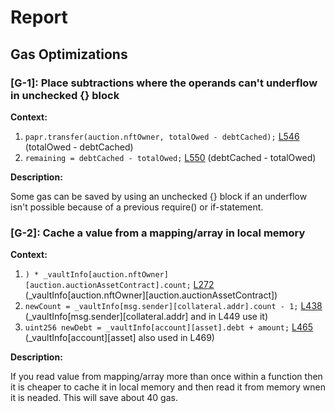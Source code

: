 # Report
## Gas Optimizations ##
### [G-1]: Place subtractions where the operands can't underflow in unchecked {} block
**Context:**

1. ```papr.transfer(auction.nftOwner, totalOwed - debtCached);``` [L546](https://github.com/with-backed/papr/blob/9528f2711ff0c1522076b9f93fba13f88d5bd5e6/src/PaprController.sol#L546) (totalOwed - debtCached)
1. ```remaining = debtCached - totalOwed;``` [L550](https://github.com/with-backed/papr/blob/9528f2711ff0c1522076b9f93fba13f88d5bd5e6/src/PaprController.sol#L550) (debtCached - totalOwed)

**Description:**

Some gas can be saved by using an unchecked {} block if an underflow isn't possible because of a previous require() or if-statement.

### [G-2]: Cache a value from a mapping/array in local memory
**Context:**

1. ```) * _vaultInfo[auction.nftOwner][auction.auctionAssetContract].count;``` [L272](https://github.com/with-backed/papr/blob/9528f2711ff0c1522076b9f93fba13f88d5bd5e6/src/PaprController.sol#L272) (_vaultInfo[auction.nftOwner][auction.auctionAssetContract])
1. ```newCount = _vaultInfo[msg.sender][collateral.addr].count - 1;``` [L438](https://github.com/with-backed/papr/blob/9528f2711ff0c1522076b9f93fba13f88d5bd5e6/src/PaprController.sol#L438) (_vaultInfo[msg.sender][collateral.addr] and in L449 use it)
1. ```uint256 newDebt = _vaultInfo[account][asset].debt + amount;``` [L465](https://github.com/with-backed/papr/blob/9528f2711ff0c1522076b9f93fba13f88d5bd5e6/src/PaprController.sol#L465) (_vaultInfo[account][asset] also used in L469)

**Description:**

If you read value from mapping/array more than once within a function then it is cheaper to cache it in local memory and then read it from memory wnen it is neaded. This will save about 40 gas.

